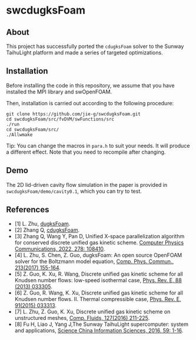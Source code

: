 # swcdugksFoam

## About

This project has successfully ported the `cdugksFoam` solver to the Sunway TaihuLight platform and made a series of targeted optimizations.

## Installation

Before installing the code in this repository, we assume that you have installed the MPI library and swOpenFOAM.

Then, installation is carried out according to the following procedure:

```
git clone https://github.com/jie-g/swcdugksFoam.git
cd swcdugksFoam/src/fvDVM/swFunctions/src
./run
cd swcdugksFoam/src/
./Allwmake
```

Tip: You can change the macros in `para.h` to suit your needs. It will produce a different effect. Note that you need to recompile after changing.
## Demo

The 2D lid-driven cavity flow simulation in the paper is provided in `swcdugksFoam/demo/cavity0.1`, which you can try to test.
## References

- [1] L. Zhu, [dugksFoam](https://github.com/zhulianhua/dugksFoam).  
- [2] Zhang Q, [cdugksFoam](https://github.com/zzhang777/paralleled_cdugksFoam/tree/master).  
- [3] Zhang Q, Wang Y, Pan D, Unified X-space parallelization algorithm for conserved discrete unified gas kinetic scheme. [Computer Physics Communications, 2022, 278: 108410](https://www.sciencedirect.com/science/article/abs/pii/S0010465522001291).  
- [4] L. Zhu, S. Chen, Z. Guo, dugksFoam: An open source OpenFOAM solver for the Boltzmann model equation, [Comp. Phys. Commun., 213(2017) 155-164](http://www.sciencedirect.com/science/article/pii/S0010465516303642).  
- [5] Z. Guo, K. Xu, R. Wang, Discrete unified gas kinetic scheme for all Knudsen number flows: low-speed isothermal case, [Phys. Rev. E, 88 (2013) 033305](http://journals.aps.org/pre/abstract/10.1103/PhysRevE.88.033305).  
- [6] Z. Guo, R. Wang, K. Xu, Discrete unified gas kinetic scheme for all Knudsen number flows. II. Thermal compressible case, [Phys. Rev. E, 91(2015) 033313](http://journals.aps.org/pre/abstract/10.1103/PhysRevE.91.033313).  
- [7] L. Zhu, Z. Guo, K. Xu, Discrete unified gas kinetic scheme on unstructured meshes, [Comp. Fluids, 127(2016) 211-225](http://www.sciencedirect.com/science/article/pii/S0045793016000177).  
- [8] Fu H, Liao J, Yang J,The Sunway TaihuLight supercomputer: system and applications, [Science China Information Sciences, 2016, 59: 1-16](https://link.springer.com/article/10.1007/s11432-016-5588-7).  

